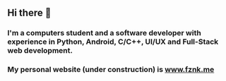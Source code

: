 ## Hi there 👋
### I'm a computers student and a software developer with experience in Python, Android, C/C++, UI/UX and Full-Stack web development.
### My personal website (under construction) is www.fznk.me

<!--
**mysmyst/mysmyst** is a ✨ _special_ ✨ repository because its `README.md` (this file) appears on your GitHub profile.

Here are some ideas to get you started:

- 🔭 I’m currently working on ...
- 🌱 I’m currently learning ...
- 👯 I’m looking to collaborate on ...
- 🤔 I’m looking for help with ...
- 💬 Ask me about ...
- 📫 How to reach me: ...
- 😄 Pronouns: ...
- ⚡ Fun fact: ...
-->
